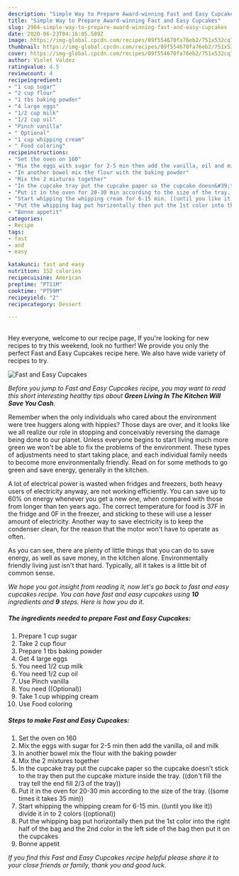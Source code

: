 ```yaml
---
description: "Simple Way to Prepare Award-winning Fast and Easy Cupcakes"
title: "Simple Way to Prepare Award-winning Fast and Easy Cupcakes"
slug: 2904-simple-way-to-prepare-award-winning-fast-and-easy-cupcakes
date: 2020-06-23T04:16:05.589Z
image: https://img-global.cpcdn.com/recipes/09f554670fa76eb2/751x532cq70/fast-and-easy-cupcakes-recipe-main-photo.jpg
thumbnail: https://img-global.cpcdn.com/recipes/09f554670fa76eb2/751x532cq70/fast-and-easy-cupcakes-recipe-main-photo.jpg
cover: https://img-global.cpcdn.com/recipes/09f554670fa76eb2/751x532cq70/fast-and-easy-cupcakes-recipe-main-photo.jpg
author: Violet Valdez
ratingvalue: 4.5
reviewcount: 4
recipeingredient:
- "1 cup sugar"
- "2 cup flour"
- "1 tbs baking powder"
- "4 large eggs"
- "1/2 cup milk"
- "1/2 cup oil"
- "Pinch vanilla"
- " Optional"
- "1 cup whipping cream"
- " Food coloring"
recipeinstructions:
- "Set the oven on 160"
- "Mix the eggs with sugar for 2-5 min then add the vanilla, oil and milk"
- "In another bowel mix the flour with the baking powder"
- "Mix the 2 mixtures together"
- "In the cupcake tray put the cupcake paper so the cupcake doesn&#39;t stick to the tray then put the cupcake mixture inside the tray. ((don&#39;t fill the tray tell the end fill 2/3 of the tray))"
- "Put it in the oven for 20-30 min according to the size of the tray. ((some times it takes 35 min))"
- "Start whipping the whipping cream for 6-15 min. ((until you like it)) divide it in to 2 colors ((optional))"
- "Put the whipping bag put horizontally then put the 1st color into the right half of the bag and the 2nd color in the left side of the bag then put it on the cupcakes"
- "Bonne appetit"
categories:
- Recipe
tags:
- fast
- and
- easy

katakunci: fast and easy 
nutrition: 152 calories
recipecuisine: American
preptime: "PT11M"
cooktime: "PT59M"
recipeyield: "2"
recipecategory: Dessert

---
```

<br>
Hey everyone, welcome to our recipe page, If you're looking for new recipes to try this weekend, look no further! We provide you only the perfect Fast and Easy Cupcakes recipe here. We also have wide variety of recipes to try.
<br>


![Fast and Easy Cupcakes](https://img-global.cpcdn.com/recipes/09f554670fa76eb2/751x532cq70/fast-and-easy-cupcakes-recipe-main-photo.jpg)

<i>Before you jump to Fast and Easy Cupcakes recipe, you may want to read this short interesting healthy tips about 
<strong>Green Living In The Kitchen Will Save You Cash</strong>.</i>
</br>

Remember when the only individuals who cared about the environment were tree huggers along with hippies? Those days are over, and it looks like we all realize our role in stopping and conceivably reversing the damage being done to our planet. Unless everyone begins to start living much more green we won't be able to fix the problems of the environment. These types of adjustments need to start taking place, and each individual family needs to become more environmentally friendly. Read on for some methods to go green and save energy, generally in the kitchen.

A lot of electrical power is wasted when fridges and freezers, both heavy users of electricity anyway, are not working efficiently. You can save up to 60% on energy whenever you get a new one, when compared with those from longer than ten years ago. The correct temperature for food is 37F in the fridge and 0F in the freezer, and sticking to these will use a lesser amount of electricity. Another way to save electricity is to keep the condenser clean, for the reason that the motor won't have to operate as often.

As you can see, there are plenty of little things that you can do to save energy, as well as save money, in the kitchen alone. Environmentally friendly living just isn't that hard. Typically, all it takes is a little bit of common sense.


<i>We hope you got insight from reading it, now let's go back to fast and easy cupcakes recipe. You can have fast and easy cupcakes using <strong>10</strong> ingredients and <strong>9</strong> steps. Here is how you do it.
</i>

##### The ingredients needed to prepare Fast and Easy Cupcakes:

1. Prepare 1 cup sugar
1. Take 2 cup flour
1. Prepare 1 tbs baking powder
1. Get 4 large eggs
1. You need 1/2 cup milk
1. You need 1/2 cup oil
1. Use Pinch vanilla
1. You need  ((Optional))
1. Take 1 cup whipping cream
1. Use  Food coloring


##### Steps to make Fast and Easy Cupcakes:

1. Set the oven on 160
1. Mix the eggs with sugar for 2-5 min then add the vanilla, oil and milk
1. In another bowel mix the flour with the baking powder
1. Mix the 2 mixtures together
1. In the cupcake tray put the cupcake paper so the cupcake doesn&#39;t stick to the tray then put the cupcake mixture inside the tray. ((don&#39;t fill the tray tell the end fill 2/3 of the tray))
1. Put it in the oven for 20-30 min according to the size of the tray. ((some times it takes 35 min))
1. Start whipping the whipping cream for 6-15 min. ((until you like it)) divide it in to 2 colors ((optional))
1. Put the whipping bag put horizontally then put the 1st color into the right half of the bag and the 2nd color in the left side of the bag then put it on the cupcakes
1. Bonne appetit


<i>If you find this Fast and Easy Cupcakes recipe helpful please share it to your close friends or family, thank you and good luck.</i>
